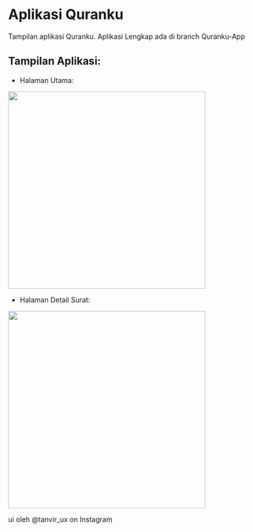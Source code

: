 # Aplikasi Quranku

Tampilan aplikasi Quranku. Aplikasi Lengkap ada di branch Quranku-App

## Tampilan Aplikasi:

- Halaman Utama:
<img src="https://cdn.discordapp.com/attachments/693773038843461685/880442003488378920/Screenshot_20210824-162842_starter_project.png" height=400> 

- Halaman Detail Surat:
<img src="https://cdn.discordapp.com/attachments/693773038843461685/880442063064277062/Screenshot_20210825-213248_QuranKu.png" height=400> 

ui oleh @tanvir_ux on Instagram
